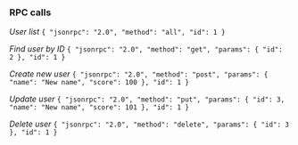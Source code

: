 ### RPC calls

*User list* `{ "jsonrpc": "2.0", "method": "all", "id": 1 }`

*Find user by ID* `{ "jsonrpc": "2.0", "method": "get", "params": { "id": 2 }, "id": 1 }`

*Create new user* `{ "jsonrpc": "2.0", "method": "post", "params": { "name": "New name", "score": 100 }, "id": 1 }`

*Update user* `{ "jsonrpc": "2.0", "method": "put", "params": { "id": 3, "name": "New name", "score": 101 }, "id": 1 }`

*Delete user* `{ "jsonrpc": "2.0", "method": "delete", "params": { "id": 3 }, "id": 1 }`
